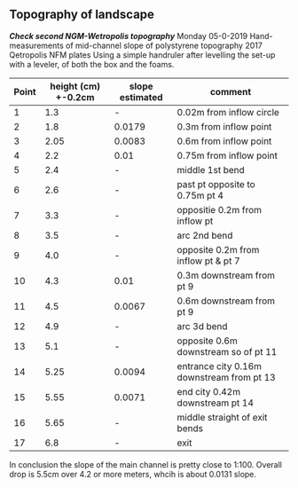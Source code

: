 ## Topography of landscape 

**_Check second NGM-Wetropolis topography_**
Monday 05-0-2019 Hand-measurements of mid-channel slope of polystyrene topography 2017 Qetropolis NFM plates  Using a simple handruler after levelling the set-up with a leveler, of both the box and the foams.

| Point | height (cm) +-0.2cm | slope estimated | comment |
|--------|-------|--------|--------|
| 1 | 1.3 |-| 0.02m from inflow circle | 
| 2 | 1.8 |0.0179 | 0.3m from inflow point | 
| 3 | 2.05| 0.0083  | 0.6m from inflow point | 
| 4 | 2.2 | 0.01 | 0.75m from inflow point | 
| 5 | 2.4 | - | middle 1st bend | 
| 6 | 2.6 | - | past pt opposite to 0.75m pt 4| 
| 7 | 3.3 |- | oppositie 0.2m from inflow pt | 
| 8 | 3.5 |- | arc 2nd bend | 
| 9 | 4.0 | - | opposite 0.2m from inflow pt & pt 7 | 
| 10| 4.3 |0.01 | 0.3m downstream from pt 9 | 
| 11| 4.5 | 0.0067 | 0.6m downstream from pt 9 | 
| 12| 4.9 |- | arc 3d bend | 
| 13| 5.1 |- | opposite 0.6m downstream so of pt 11 | 
| 14| 5.25 |0.0094 | entrance city 0.16m downstream from pt 13 |
| 15| 5.55 |0.0071 | end city 0.42m downstream pt 14 | 
| 16| 5.65 |- | middle straight of exit bends |
| 17| 6.8 | - | exit |

In conclusion the slope of the main channel is pretty close to 1:100. Overall drop is 5.5cm over 4.2 or more meters, whcih is about 0.0131 slope.
